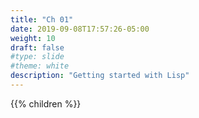 ```yaml
---
title: "Ch 01"
date: 2019-09-08T17:57:26-05:00
weight: 10
draft: false
#type: slide
#theme: white
description: "Getting started with Lisp"
---
```


{{% children %}}

